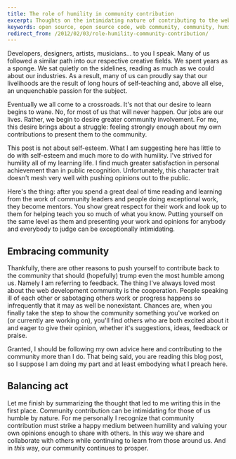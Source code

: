 ```yaml
---
title: The role of humility in community contribution
excerpt: Thoughts on the intimidating nature of contributing to the web community.
keywords: open source, open source code, web community, community, humility
redirect_from: /2012/02/03/role-humility-community-contribution/
---
```

Developers, designers, artists, musicians… to you I speak. Many of us followed a similar path into our respective creative fields. We spent years as a sponge. We sat quietly on the sidelines, reading as much as we could about our industries. As a result, many of us can proudly say that our livelihoods are the result of long hours of self-teaching and, above all else, an unquenchable passion for the subject.

Eventually we all come to a crossroads. It's not that our desire to learn begins to wane. No, for most of us that will never happen. Our jobs are our lives. Rather, we begin to desire greater community involvement. For me, this desire brings about a struggle: feeling strongly enough about my own contributions to present them to the community.

This post is not about self-esteem. What I am suggesting here has little to do with self-esteem and much more to do with humility. I've strived for humility all of my learning life. I find much greater satisfaction in personal achievement than in public recognition. Unfortunately, this character trait doesn't mesh very well with pushing opinions out to the public.

Here's the thing: after you spend a great deal of time reading and learning from the work of community leaders and people doing exceptional work, they become mentors. You show great respect for their work and look up to them for helping teach you so much of what you know. Putting yourself on the same level as them and presenting your work and opinions for anybody and everybody to judge can be exceptionally intimidating.

Embracing community
-------------------

Thankfully, there are other reasons to push yourself to contribute back to the community that should (hopefully) trump even the most humble among us. Namely I am referring to feedback. The thing I've always loved most about the web development community is the cooperation. People speaking ill of each other or sabotaging others work or progress happens so infrequently that it may as well be nonexistant. Chances are, when you finally take the step to show the community something you've worked on (or currently are working on), you'll find others who are both excited about it and eager to give their opinion, whether it's suggestions, ideas, feedback or praise.

Granted, I should be following my own advice here and contributing to the community more than I do. That being said, you are reading this blog post, so I suppose I am doing my part and at least embodying what I preach here.

Balancing act
-------------

Let me finish by summarizing the thought that led to me writing this in the first place. Community contribution can be intimidating for those of us humble by nature. For me personally I recognize that community contribution must strike a happy medium between humility and valuing your own opinions enough to share with others. In this way we share and collaborate with others while continuing to learn from those around us. And in *this* way, our community continues to prosper.

